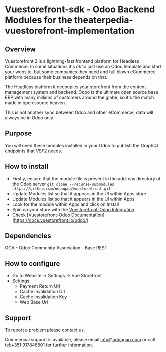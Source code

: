 # Vuestorefront-sdk - Odoo Backend Modules for the theaterpedia-vuestorefront-implementation

## Overview

Vuestorefront 2 is a lightning-fast frontend platform for Headless Commerce.
In some situations it's ok to just use an Odoo template and start your website, but some
companies they need and full blown eCommerce platform because their business depends on that.

The Headless platform it decouples your storefront from the content management system and backend.
Odoo is the ultimate open source base ERP with many millions of customers around the globe, so it's the match made in open source heaven.

This is not another sync between Odoo and other eCommerce, data will always be in Odoo only.

## Purpose

You will need these modules installed in your Odoo to publish the GraphQL endpoints that VSF2 needs.

## How to install

- Firstly, ensure that the module file is present in the add-ons directory of the Odoo 
  server ``` git clone --recurse-submodules https://github.com/odoogap/vuestorefront.git  ```
- Update Modules list so that it appears in the UI within Apps store
- Update Modules list so that it appears in the UI within Apps
- Look for the module within Apps and click on Install
- Spin up your store with the [Vuestorefront-Odoo Integration](https://github.com/vuestorefront-community/odoo.git)
- Check [Vuestorefront-Odoo Documentation] (https://docs.vuestorefront.io/odoo/)

## Dependencies

OCA - Odoo Community Association - Base REST

## How to configure

- Go to Website -> Settings -> Vue Storefront
- Settings:
  - Payment Return Url
  - Cache Invalidation Url
  - Cache Invalidation Key
  - Web Base Url

## Support

To report a problem please [contact us](https://www.odoogap.com/page/contactus/).

Commercial support is available, please email [info@odoogap.com](info@odoogap.com)
or call tel:+351 917848501 for further information.
